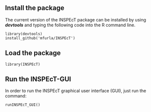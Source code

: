 ## Install the package

The current version of the INSPEcT package can be installed by using ***devtools*** and typing the following code into the R command line.

```
library(devtools)
install_github('mfurla/INSPEcT')
```

## Load the package

```
library(INSPEcT)
```

## Run the INSPEcT-GUI

In order to run the INSPEcT graphical user interface (GUI), just run the command:

```
runINSPEcT_GUI()
```


